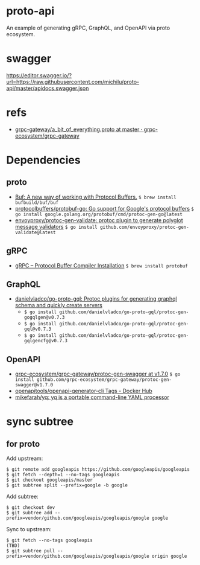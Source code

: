 # proto-api
An example of generating gRPC, GraphQL, and OpenAPI via proto ecosystem.

# swagger
https://editor.swagger.io/?url=https://raw.githubusercontent.com/michilu/proto-api/master/apidocs.swagger.json

# refs
- [grpc-gateway/a_bit_of_everything.proto at master · grpc-ecosystem/grpc-gateway](https://github.com/grpc-ecosystem/grpc-gateway/blob/master/examples/internal/proto/examplepb/a_bit_of_everything.proto)

# Dependencies

## proto
- [Buf: A new way of working with Protocol Buffers.](https://buf.build/docs/installation) `$ brew install bufbuild/buf/buf`
- [protocolbuffers/protobuf-go: Go support for Google's protocol buffers](https://github.com/protocolbuffers/protobuf-go) `$ go install google.golang.org/protobuf/cmd/protoc-gen-go@latest`
- [envoyproxy/protoc-gen-validate: protoc plugin to generate polyglot message validators](https://github.com/envoyproxy/protoc-gen-validate) `$ go install github.com/envoyproxy/protoc-gen-validate@latest`

## gRPC
- [gRPC – Protocol Buffer Compiler Installation](https://grpc.io/docs/protoc-installation/) `$ brew install protobuf`

## GraphQL
- [danielvladco/go-proto-gql: Protoc plugins for generating graphql schema and quickly create servers](https://github.com/danielvladco/go-proto-gql/tree/v0.7.3)
  - `$ go install github.com/danielvladco/go-proto-gql/protoc-gen-gogqlgen@v0.7.3`
  - `$ go install github.com/danielvladco/go-proto-gql/protoc-gen-gql@v0.7.3`
  - `$ go install github.com/danielvladco/go-proto-gql/protoc-gen-gqlgencfg@v0.7.3`
  
## OpenAPI
- [grpc-ecosystem/grpc-gateway/protoc-gen-swagger at v1.7.0](https://github.com/grpc-ecosystem/grpc-gateway/tree/v1.7.0) `$ go install github.com/grpc-ecosystem/grpc-gateway/protoc-gen-swagger@v1.7.0`
- [openapitools/openapi-generator-cli Tags - Docker Hub](https://hub.docker.com/r/openapitools/openapi-generator-cli/tags?ordering=name)
- [mikefarah/yq: yq is a portable command-line YAML processor](https://github.com/mikefarah/yq)

# sync subtree

## for proto

Add upstream:
```console
$ git remote add googleapis https://github.com/googleapis/googleapis
$ git fetch --depth=1 --no-tags googleapis
$ git checkout googleapis/master
$ git subtree split --prefix=google -b google
```

Add subtree:
```console
$ git checkout dev
$ git subtree add --prefix=vendor/github.com/googleapis/googleapis/google google
```

Sync to upstream:
```console
$ git fetch --no-tags googleapis
(TBD)
$ git subtree pull --prefix=vendor/github.com/googleapis/googleapis/google origin google
```
